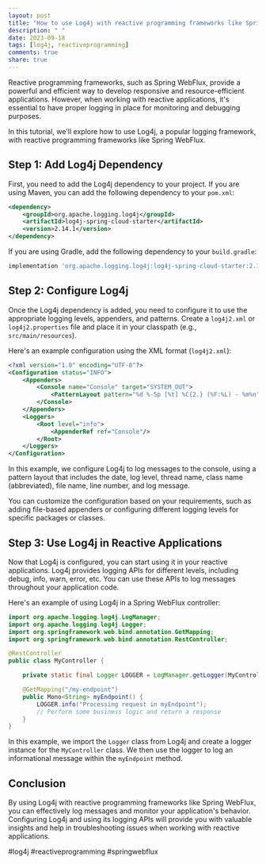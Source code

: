 ```yaml
---
layout: post
title: "How to use Log4j with reactive programming frameworks like Spring WebFlux"
description: " "
date: 2023-09-18
tags: [log4j, reactiveprogramming]
comments: true
share: true
---
```


Reactive programming frameworks, such as Spring WebFlux, provide a powerful and efficient way to develop responsive and resource-efficient applications. However, when working with reactive applications, it's essential to have proper logging in place for monitoring and debugging purposes.

In this tutorial, we'll explore how to use Log4j, a popular logging framework, with reactive programming frameworks like Spring WebFlux.

## Step 1: Add Log4j Dependency

First, you need to add the Log4j dependency to your project. If you are using Maven, you can add the following dependency to your `pom.xml`:

```xml
<dependency>
    <groupId>org.apache.logging.log4j</groupId>
    <artifactId>log4j-spring-cloud-starter</artifactId>
    <version>2.14.1</version>
</dependency>
```

If you are using Gradle, add the following dependency to your `build.gradle`:

```groovy
implementation 'org.apache.logging.log4j:log4j-spring-cloud-starter:2.14.1'
```

## Step 2: Configure Log4j

Once the Log4j dependency is added, you need to configure it to use the appropriate logging levels, appenders, and patterns. Create a `log4j2.xml` or `log4j2.properties` file and place it in your classpath (e.g., `src/main/resources`).

Here's an example configuration using the XML format (`log4j2.xml`):

```xml
<?xml version="1.0" encoding="UTF-8"?>
<Configuration status="INFO">
    <Appenders>
        <Console name="Console" target="SYSTEM_OUT">
            <PatternLayout pattern="%d %-5p [%t] %C{2.} (%F:%L) - %m%n"/>
        </Console>
    </Appenders>
    <Loggers>
        <Root level="info">
            <AppenderRef ref="Console"/>
        </Root>
    </Loggers>
</Configuration>
```

In this example, we configure Log4j to log messages to the console, using a pattern layout that includes the date, log level, thread name, class name (abbreviated), file name, line number, and log message.

You can customize the configuration based on your requirements, such as adding file-based appenders or configuring different logging levels for specific packages or classes.

## Step 3: Use Log4j in Reactive Applications

Now that Log4j is configured, you can start using it in your reactive applications. Log4j provides logging APIs for different levels, including debug, info, warn, error, etc. You can use these APIs to log messages throughout your application code.

Here's an example of using Log4j in a Spring WebFlux controller:

```java
import org.apache.logging.log4j.LogManager;
import org.apache.logging.log4j.Logger;
import org.springframework.web.bind.annotation.GetMapping;
import org.springframework.web.bind.annotation.RestController;

@RestController
public class MyController {

    private static final Logger LOGGER = LogManager.getLogger(MyController.class);

    @GetMapping("/my-endpoint")
    public Mono<String> myEndpoint() {
        LOGGER.info("Processing request in myEndpoint");
        // Perform some business logic and return a response
    }
}
```

In this example, we import the `Logger` class from Log4j and create a logger instance for the `MyController` class. We then use the logger to log an informational message within the `myEndpoint` method.

## Conclusion

By using Log4j with reactive programming frameworks like Spring WebFlux, you can effectively log messages and monitor your application's behavior. Configuring Log4j and using its logging APIs will provide you with valuable insights and help in troubleshooting issues when working with reactive applications.

#log4j #reactiveprogramming #springwebflux